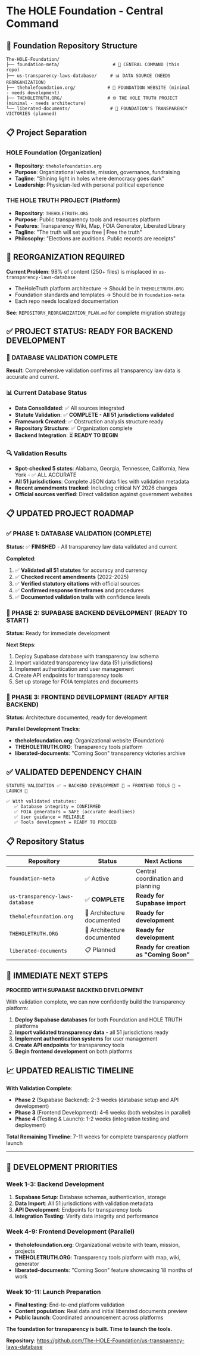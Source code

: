 # The HOLE Foundation - Central Command

## 🎯 Foundation Repository Structure

```
The-HOLE-Foundation/
├── foundation-meta/                    # 🎯 CENTRAL COMMAND (this repo)
├── us-transparency-laws-database/     # 📊 DATA SOURCE (NEEDS REORGANIZATION)
├── theholefoundation.org/            # 🏢 FOUNDATION WEBSITE (minimal - needs development)
├── THEHOLETRUTH.ORG/                 # 🌐 THE HOLE TRUTH PROJECT (minimal - needs architecture)
└── liberated-documents/               # 📄 FOUNDATION'S TRANSPARENCY VICTORIES (planned)
```

## 📋 Project Separation

### HOLE Foundation (Organization)
- **Repository**: `theholefoundation.org`
- **Purpose**: Organizational website, mission, governance, fundraising
- **Tagline**: "Shining light in holes where democracy goes dark"
- **Leadership**: Physician-led with personal political experience

### THE HOLE TRUTH PROJECT (Platform)
- **Repository**: `THEHOLETRUTH.ORG`
- **Purpose**: Public transparency tools and resources platform
- **Features**: Transparency Wiki, Map, FOIA Generator, Liberated Library
- **Tagline**: "The truth will set you free | Free the truth"
- **Philosophy**: "Elections are auditions. Public records are receipts"

## 🚨 REORGANIZATION REQUIRED

**Current Problem**: 98% of content (250+ files) is misplaced in `us-transparency-laws-database`
- TheHoleTruth platform architecture → Should be in `THEHOLETRUTH.ORG`
- Foundation standards and templates → Should be in `foundation-meta`
- Each repo needs localized documentation

**See**: `REPOSITORY_REORGANIZATION_PLAN.md` for complete migration strategy

## ✅ **PROJECT STATUS: READY FOR BACKEND DEVELOPMENT**

### 🎉 **DATABASE VALIDATION COMPLETE**
**Result**: Comprehensive validation confirms all transparency law data is accurate and current.

### 📊 **Current Database Status**
- **Data Consolidated**: ✅ All sources integrated
- **Statute Validation**: ✅ **COMPLETE - All 51 jurisdictions validated**
- **Framework Created**: ✅ Obstruction analysis structure ready
- **Repository Structure**: ✅ Organization complete
- **Backend Integration**: ⏳ **READY TO BEGIN**

### 🔍 **Validation Results**
- **Spot-checked 5 states**: Alabama, Georgia, Tennessee, California, New York - ✅ ALL ACCURATE
- **All 51 jurisdictions**: Complete JSON data files with validation metadata
- **Recent amendments tracked**: Including critical NY 2026 changes
- **Official sources verified**: Direct validation against government websites

## 📋 **UPDATED PROJECT ROADMAP**

### **✅ PHASE 1: DATABASE VALIDATION** (COMPLETE)
**Status**: ✅ **FINISHED** - All transparency law data validated and current

**Completed**:
1. ✅ **Validated all 51 statutes** for accuracy and currency
2. ✅ **Checked recent amendments** (2022-2025)
3. ✅ **Verified statutory citations** with official sources
4. ✅ **Confirmed response timeframes** and procedures
5. ✅ **Documented validation trails** with confidence levels

### **🚀 PHASE 2: SUPABASE BACKEND DEVELOPMENT** (READY TO START)
**Status**: Ready for immediate development

**Next Steps**:
1. Deploy Supabase database with transparency law schema
2. Import validated transparency law data (51 jurisdictions)
3. Implement authentication and user management
4. Create API endpoints for transparency tools
5. Set up storage for FOIA templates and documents

### **🚀 PHASE 3: FRONTEND DEVELOPMENT** (READY AFTER BACKEND)
**Status**: Architecture documented, ready for development

**Parallel Development Tracks**:
- **theholefoundation.org**: Organizational website (Foundation)
- **THEHOLETRUTH.ORG**: Transparency tools platform
- **liberated-documents**: "Coming Soon" transparency victories archive

## ✅ **VALIDATED DEPENDENCY CHAIN**

```
STATUTE VALIDATION ✅ → BACKEND DEVELOPMENT 🚀 → FRONTEND TOOLS 🚀 → LAUNCH 🎯

✅ With validated statutes:
   ✅ Database integrity = CONFIRMED
   ✅ FOIA generators = SAFE (accurate deadlines)
   ✅ User guidance = RELIABLE
   ✅ Tools development = READY TO PROCEED
```

## 📋 **Repository Status**

| Repository | Status | Next Actions |
|------------|---------|-------------|
| `foundation-meta` | ✅ Active | Central coordination and planning |
| `us-transparency-laws-database` | ✅ **COMPLETE** | **Ready for Supabase import** |
| `theholefoundation.org` | 📝 Architecture documented | **Ready for development** |
| `THEHOLETRUTH.ORG` | 📝 Architecture documented | **Ready for development** |
| `liberated-documents` | 📋 Planned | **Ready for creation as "Coming Soon"** |

## 🎯 **IMMEDIATE NEXT STEPS**

**PROCEED WITH SUPABASE BACKEND DEVELOPMENT**

With validation complete, we can now confidently build the transparency platform:

1. **Deploy Supabase databases** for both Foundation and HOLE TRUTH platforms
2. **Import validated transparency data** - all 51 jurisdictions ready
3. **Implement authentication systems** for user management
4. **Create API endpoints** for transparency tools
5. **Begin frontend development** on both platforms

## 📈 **UPDATED REALISTIC TIMELINE**

**With Validation Complete**:
- **Phase 2** (Supabase Backend): 2-3 weeks (database setup and API development)
- **Phase 3** (Frontend Development): 4-6 weeks (both websites in parallel)
- **Phase 4** (Testing & Launch): 1-2 weeks (integration testing and deployment)

**Total Remaining Timeline**: 7-11 weeks for complete transparency platform launch

---

## 🚀 **DEVELOPMENT PRIORITIES**

### Week 1-3: Backend Development
1. **Supabase Setup**: Database schemas, authentication, storage
2. **Data Import**: All 51 jurisdictions with validation metadata
3. **API Development**: Endpoints for transparency tools
4. **Integration Testing**: Verify data integrity and performance

### Week 4-9: Frontend Development (Parallel)
- **theholefoundation.org**: Organizational website with team, mission, projects
- **THEHOLETRUTH.ORG**: Transparency tools platform with map, wiki, generator
- **liberated-documents**: "Coming Soon" feature showcasing 18 months of work

### Week 10-11: Launch Preparation
- **Final testing**: End-to-end platform validation
- **Content population**: Real data and initial liberated documents preview
- **Public launch**: Coordinated announcement across platforms

**The foundation for transparency is built. Time to launch the tools.**

**Repository**: https://github.com/The-HOLE-Foundation/us-transparency-laws-database
